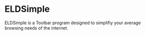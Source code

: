 # ELDSimple
ELDSimple is a Toolbar program designed to simplifiy your average browsing needs of the internet.
